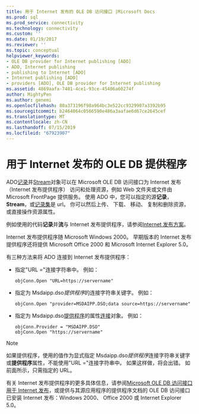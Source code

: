 ```yaml
---
title: 用于 Internet 发布的 OLE DB 访问接口 |Microsoft Docs
ms.prod: sql
ms.prod_service: connectivity
ms.technology: connectivity
ms.custom: ''
ms.date: 01/19/2017
ms.reviewer: ''
ms.topic: conceptual
helpviewer_keywords:
- OLE DB provider for Internet publishing [ADO]
- ADO, Internet publishing
- publishing to Internet [ADO]
- Internet publishing [ADO]
- providers [ADO], OLE DB provider for Internet publishing
ms.assetid: 4869aafa-7401-4ce1-93ce-45406a60274f
author: MightyPen
ms.author: genemi
ms.openlocfilehash: 80a373196f98a964bc3e522cc9329907a3392b95
ms.sourcegitcommit: b2464064c0566590e486a3aafae6d67ce2645cef
ms.translationtype: MT
ms.contentlocale: zh-CN
ms.lasthandoff: 07/15/2019
ms.locfileid: "67923907"
---
```

# <a name="the-ole-db-provider-for-internet-publishing"></a>用于 Internet 发布的 OLE DB 提供程序
ADO[记录](../../../ado/reference/ado-api/record-object-ado.md)并[Stream](../../../ado/reference/ado-api/stream-object-ado.md)对象可以在 Microsoft OLE DB 访问接口为 Internet 发布 （Internet 发布提供程序） 访问和处理资源，例如 Web 文件夹或文件由 Microsoft FrontPage 提供服务。 使用 ADO 中，您可以指定的源**记录**， **Stream**，或[记录集](../../../ado/reference/ado-api/recordset-object-ado.md)是 url。 你可以然后上传、 下载、 移动、 复制和删除资源，或直接操作资源属性。  
  
 例如使用的代码**记录**并**流**与 Internet 发布提供程序，请参阅[Internet 发布方案](../../../ado/guide/data/internet-publishing-scenario.md)。  
  
 Internet 发布提供程序随 Microsoft Windows 2000。 早期版本的 Internet 发布提供程序还将提供 Microsoft Office 2000 和 Microsoft Internet Explorer 5.0。  
  
 有三种方法来将 ADO 连接到 Internet 发布提供程序：  
  
-   指定"URL ="连接字符串中。 例如：  
  
    ```  
    objConn.Open "URL=https://servername"  
    ```  
  
-   指定为 Msdaipp.dso*提供程序*的连接字符串关键字。 例如：  
  
    ```  
    objConn.Open "provider=MSDAIPP.DSO;data source=https://servername"  
    ```  
  
-   指定为 Msdaipp.dso[提供程序](../../../ado/reference/ado-api/provider-property-ado.md)的属性[连接](../../../ado/reference/ado-api/connection-object-ado.md)对象。 例如：  
  
    ```  
    objConn.Provider = "MSDAIPP.DSO"  
    objConn.Open "https://servername"  
    ```  
  
> [!NOTE]
>  如果提供程序，使用的值作为显式指定 Msdaipp.dso*提供程序*连接字符串关键字或**提供程序**属性，不能使用"URL ="连接字符串中。 如果这样做，将会出错。 如前面所示，只需指定的 URL。  
  
 有关 Internet 发布提供程序的更多具体信息，请参阅[Microsoft OLE DB 访问接口用于 Internet 发布](../../../ado/guide/appendixes/microsoft-ole-db-provider-for-internet-publishing.md)，或提供与其源应用程序的提供程序文档的 OLE DB 访问接口已安装 Internet 发布：Windows 2000、 Office 2000 或 Internet Explorer 5.0。
